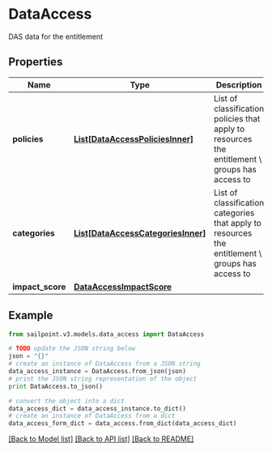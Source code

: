 # DataAccess

DAS data for the entitlement

## Properties

Name | Type | Description | Notes
------------ | ------------- | ------------- | -------------
**policies** | [**List[DataAccessPoliciesInner]**](DataAccessPoliciesInner.md) | List of classification policies that apply to resources the entitlement \\ groups has access to | [optional] 
**categories** | [**List[DataAccessCategoriesInner]**](DataAccessCategoriesInner.md) | List of classification categories that apply to resources the entitlement \\ groups has access to | [optional] 
**impact_score** | [**DataAccessImpactScore**](DataAccessImpactScore.md) |  | [optional] 

## Example

```python
from sailpoint.v3.models.data_access import DataAccess

# TODO update the JSON string below
json = "{}"
# create an instance of DataAccess from a JSON string
data_access_instance = DataAccess.from_json(json)
# print the JSON string representation of the object
print DataAccess.to_json()

# convert the object into a dict
data_access_dict = data_access_instance.to_dict()
# create an instance of DataAccess from a dict
data_access_form_dict = data_access.from_dict(data_access_dict)
```
[[Back to Model list]](../README.md#documentation-for-models) [[Back to API list]](../README.md#documentation-for-api-endpoints) [[Back to README]](../README.md)


